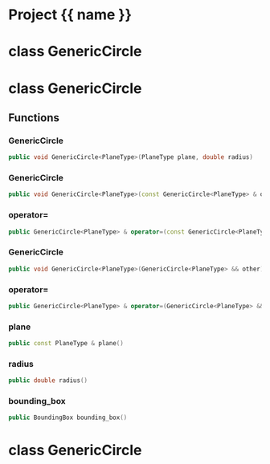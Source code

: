 <script setup>
import {useRoute} from 'vitepress'
const {path} = useRoute()
const tokens = path.split('/')
const words = tokens[2].split('-');
for (let i = 0; i < words.length; i++) {
    words[i] = words[i].charAt(0).toUpperCase() + words[i].slice(1);
    words[i] = words[i].replace('geode', 'Geode')
}
const name = words.join('-');
</script>
# Project {{ name }}

# class GenericCircle


# class GenericCircle


## Functions

### GenericCircle

```cpp
public void GenericCircle<PlaneType>(PlaneType plane, double radius)
```


### GenericCircle

```cpp
public void GenericCircle<PlaneType>(const GenericCircle<PlaneType> & other)
```


### operator=

```cpp
public GenericCircle<PlaneType> & operator=(const GenericCircle<PlaneType> & other)
```


### GenericCircle

```cpp
public void GenericCircle<PlaneType>(GenericCircle<PlaneType> && other)
```


### operator=

```cpp
public GenericCircle<PlaneType> & operator=(GenericCircle<PlaneType> && other)
```


### plane

```cpp
public const PlaneType & plane()
```


### radius

```cpp
public double radius()
```


### bounding_box

```cpp
public BoundingBox bounding_box()
```




# class GenericCircle


